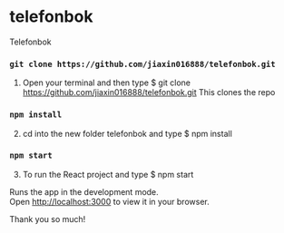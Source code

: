 # telefonbok
Telefonbok 


### `git clone https://github.com/jiaxin016888/telefonbok.git `
1. Open your terminal and then type $ git clone https://github.com/jiaxin016888/telefonbok.git
This clones the repo 


### `npm install `
2. cd into the new folder telefonbok and type $ npm install


### `npm start `
3. To run the React project and type $ npm start


Runs the app in the development mode.\
Open [http://localhost:3000](http://localhost:3000) to view it in your browser.


Thank you so much!

